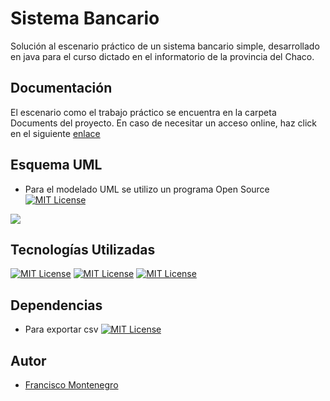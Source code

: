 
# Sistema Bancario

Solución al escenario práctico de un sistema bancario simple, desarrollado en java para el curso dictado en el informatorio de la provincia del Chaco.




## Documentación

El escenario como el trabajo práctico se encuentra en la carpeta Documents del proyecto.
En caso de necesitar un acceso online, haz click en el siguiente [enlace](https://docs.google.com/document/d/1gnRVAqdGBkROI9IZltRqSf8CuFhjREHMbZLXcYoyseg/edit)


## Esquema UML

- Para el modelado UML se utilizo un programa Open Source [![MIT License](https://img.shields.io/badge/Plan%20UML-green)](https://plantuml.com/es/)

![](https://www.plantuml.com/plantuml/png/bLHHQjmm4FttAVIvJTSNCA4aTGCrXAJiBlsNvS4Ho9f5aaEWxQbwX5wi8qlMolOMqYzBRwGtCs-UTMSTDsuSL548nQrbjPAW7R0V1MEbxEAsOe-eUmzf75f3-wCpCY2TD224H9s3OgHhtD8zQTrjFUq-KU1Z3wwPMNSV4g_7doPg3oOU3t-P-JUHG6idcbKQtXlekGd8BbHJiR2buwyek-9Nwdc2KylnSEfu7C3WZ5vQj5nrMB4EnrQ11vnqe-9c8SCiN-puea0eR2L0bcdJxD6dysXAwD5JoBcLvg9mbhg3Crf94zyDg5qgVXQ4JXXmqlmhlXBi_WMDmI0RZO4tbCM0pIiKN0bVNmp1DAjhN3LHPSPJSf0EZaX-wAN9LNvdXP-v5h6qE8FanR2TN28Ca4UYL4jdxzd6rqijiNMWmPomG_k8DaOoCsPvU6jaykBA4dlcv3dPwvJMUpPrs6Wf95TNHYLGsr7HC8CpjhpNZ9lVtypclodQqOeau3SqJRTRFHbBpU3jZ8OgFe3_Gln_w-Ftt1P0IJCTfY7UVtq-79xtjAffqJmydHxyqVcnAikR-IUkcC31krp8Fxzr4T7RdsMvT6t5NgXhJTfUENDnOtOiM6fAfUPWU6P2gX2_IIIhS747klCFxLy0)


## Tecnologías Utilizadas

[![MIT License](https://img.shields.io/badge/IntelliJ-IDEA-blue)](https://www.jetbrains.com/es-es/idea/) [![MIT License](https://img.shields.io/badge/GitHub-171515)](https://github.com/) [![MIT License](https://img.shields.io/badge/Apache%20Maven-E4682A)](https://maven.apache.org/)

## Dependencias

- Para exportar csv [![MIT License](https://img.shields.io/badge/Open%20CSV-gray)](https://mvnrepository.com/artifact/com.opencsv/opencsv)




## Autor

- [Francisco Montenegro](https://www.github.com/fmontenegro0510)